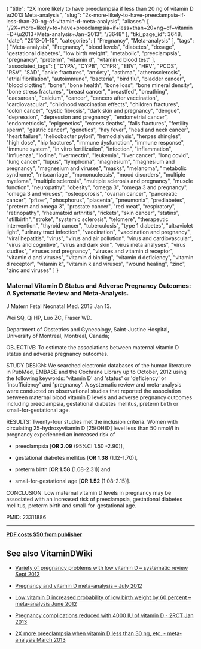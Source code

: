 {
    "title": "2X more likely to have preeclampsia if less than 20 ng of vitamin D \u2013 Meta-analysis",
    "slug": "2x-more-likely-to-have-preeclampsia-if-less-than-20-ng-of-vitamin-d-meta-analysis",
    "aliases": [
        "/2X+more+likely+to+have+preeclampsia+if+less+than+20+ng+of+vitamin+D+\u2013+Meta-analysis+Jan+2013",
        "/3648"
    ],
    "tiki_page_id": 3648,
    "date": "2013-01-15",
    "categories": [
        "Pregnancy",
        "Meta-analysis"
    ],
    "tags": [
        "Meta-analysis",
        "Pregnancy",
        "blood levels",
        "diabetes",
        "dosage",
        "gestational diabetes",
        "low birth weight",
        "metabolic",
        "preeclampsia",
        "pregnancy",
        "preterm",
        "vitamin d",
        "vitamin d blood test"
    ],
    "associated_tags": [
        "CYPA",
        "CYPB",
        "CYPR",
        "EBV",
        "HRV",
        "PCOS",
        "RSV",
        "SAD",
        "ankle fractures",
        "anxiety",
        "asthma",
        "atherosclerosis",
        "atrial fibrillation",
        "autoimmune",
        "bacteria",
        "bird flu",
        "bladder cancer",
        "blood clotting",
        "bone",
        "bone health",
        "bone loss",
        "bone mineral density",
        "bone stress fractures",
        "breast cancer",
        "breastfed",
        "breathing",
        "caesarean",
        "calcium",
        "cancer",
        "cancers after vaccination",
        "cardiovascular",
        "childhood vaccination effects",
        "children fractures",
        "colon cancer",
        "cystic fibrosis",
        "dark skin and pregnancy",
        "dengue",
        "depression",
        "depression and pregnancy",
        "endometrial cancer",
        "endometriosis",
        "epigenetics",
        "excess deaths",
        "falls fractures",
        "fertility sperm",
        "gastric cancer",
        "genetics",
        "hay fever",
        "head and neck cancer",
        "heart failure",
        "helicobacter pylori",
        "hemodialysis",
        "herpes shingles",
        "high dose",
        "hip fractures",
        "immune dysfunction",
        "immune response",
        "immune system",
        "in vitro fertilization",
        "infection",
        "inflammation",
        "influenza",
        "iodine",
        "ivermectin",
        "leukemia",
        "liver cancer",
        "long covid",
        "lung cancer",
        "lupus",
        "lymphoma",
        "magnesium",
        "magnesium and pregnancy",
        "magnesium and viruses",
        "masks",
        "melanoma",
        "metabolic syndrome",
        "miscarriage",
        "mononucleosis",
        "mood disorders",
        "multiple myeloma",
        "multiple sclerosis",
        "multiple sclerosis and pregnancy",
        "muscle function",
        "neuropathy",
        "obesity",
        "omega 3",
        "omega 3 and pregnancy",
        "omega 3 and viruses",
        "osteoporosis",
        "ovarian cancer",
        "pancreatic cancer",
        "pfizer",
        "phosphorus",
        "placenta",
        "pneumonia",
        "prediabetes",
        "preterm and omega 3",
        "prostate cancer",
        "red meat",
        "respiratory",
        "retinopathy",
        "rheumatoid arthritis",
        "rickets",
        "skin cancer",
        "statins",
        "stillbirth",
        "stroke",
        "systemic sclerosis",
        "telomere",
        "therapeutic intervention",
        "thyroid cancer",
        "tuberculosis",
        "type 1 diabetes",
        "ultraviolet light",
        "urinary tract infection",
        "vaccination",
        "vaccination and pregnancy",
        "viral hepatitis",
        "virus",
        "virus and air pollution",
        "virus and cardiovascular",
        "virus and cognitive",
        "virus and dark skin",
        "virus meta analyses",
        "virus studies",
        "viruses and pregnancy",
        "viruses and vitamin d receptor",
        "vitamin d and viruses",
        "vitamin d binding",
        "vitamin d deficiency",
        "vitamin d receptor",
        "vitamin k",
        "vitamin k and viruses",
        "wound healing",
        "zinc",
        "zinc and viruses"
    ]
}


### Maternal Vitamin D Status and Adverse Pregnancy Outcomes: A Systematic Review and Meta-Analysis.

J Matern Fetal Neonatal Med. 2013 Jan 13. 

Wei SQ, Qi HP, Luo ZC, Fraser WD.

Department of Obstetrics and Gynecology, Saint-Justine Hospital, University of Montreal, Montreal, Canada;

OBJECTIVE: To estimate the associations between maternal vitamin D status and adverse pregnancy outcomes.

STUDY DESIGN: We searched electronic databases of the human literature in PubMed, EMBASE and the Cochrane Library up to October, 2012 using the following keywords: 'vitamin D' and 'status' or 'deficiency' or 'insufficiency' and 'pregnancy'. A systematic review and meta-analysis were conducted on observational studies that reported the association between maternal blood vitamin D levels and adverse pregnancy outcomes including preeclampsia, gestational diabetes mellitus, preterm birth or small-for-gestational age.

RESULTS: Twenty-four studies met the inclusion criteria. Women with circulating 25-hydroxyvitamin D <span>[25(OH)D]</span> level less than 50 nmol/l in pregnancy experienced an increased risk of 

* preeclampsia <span>[__OR 2.09__ (95%CI 1.50 -2.90)]</span>, 

* gestational diabetes mellitus <span>[__OR 1.38__ (1.12-1.70)]</span>, 

* preterm birth <span>[__OR 1.58__ (1.08-2.31)]</span> and 

* small-for-gestational age <span>[__OR 1.52__ (1.08-2.15)]</span>.

CONCLUSION: Low maternal vitamin D levels in pregnancy may be associated with an increased risk of preeclampsia, gestational diabetes mellitus, preterm birth and small-for-gestational age.

PMID:     23311886

---

 **[PDF costs $50 from publisher](http://informahealthcare.com/doi/pdf/10.3109/14767058.2013.765849)** 

## See also VitaminDWiki

* [Variety of pregnancy problems with low vitamin D – systematic review Sept 2012](/posts/variety-of-pregnancy-problems-with-low-vitamin-d-systematic-review) 

* [Pregnancy and vitamin D meta-analysis – July 2012](/posts/pregnancy-and-vitamin-d-meta-analysis)

* [Low vitamin D increased probability of low birth weight by 60 percent – meta-analysis June 2012](/posts/low-vitamin-d-increased-probability-of-low-birth-weight-by-60-percent-meta-analysis)

* [Pregnancy complications reduced with 4000 IU of vitamin D - 2RCT Jan 2013](/posts/pregnancy-complications-reduced-with-4000-iu-of-vitamin-d-2rct)

* [2X more preeclampsia when vitamin D less than 30 ng, etc. - meta-analysis March 2013](/posts/2x-more-preeclampsia-when-vitamin-d-less-than-30-ng-etc-meta-analysis)
